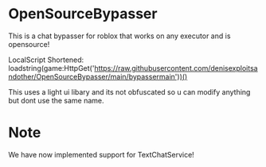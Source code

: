 # OpenSourceBypasser
This is a chat bypasser for roblox that works on any executor and is opensource!

LocalScript Shortened: loadstring(game:HttpGet('https://raw.githubusercontent.com/denisexploitsandother/OpenSourceBypasser/main/bypassermain'))()

This uses a light ui libary and its not obfuscated so u can modify anything 
but dont use the same name.

# Note
We have now implemented support for TextChatService!
